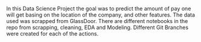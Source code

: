 In this Data Science Project the goal was to predict the amount of pay one will get basing on the location of the company, and other features. The data used was scrapped from GlassDoor. There are different notebooks in the repo from scrapping, cleaning, EDA and Modeling. Different Git Branches were created for each of the actions. 
